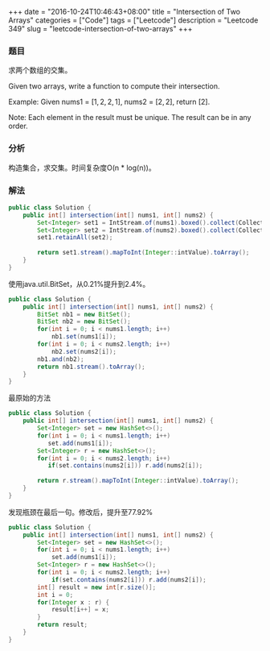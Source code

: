 +++
date = "2016-10-24T10:46:43+08:00"
title = "Intersection of Two Arrays"
categories = ["Code"]
tags = ["Leetcode"]
description = "Leetcode 349"
slug = "leetcode-intersection-of-two-arrays"
+++

### 题目

求两个数组的交集。

Given two arrays, write a function to compute their intersection.

Example:
Given nums1 = $[1, 2, 2, 1]$, nums2 = $[2, 2]$, return $[2]$.

Note:
Each element in the result must be unique.
The result can be in any order.

### 分析

构造集合，求交集。时间复杂度O(n * log(n))。

### 解法

```java
public class Solution {
    public int[] intersection(int[] nums1, int[] nums2) {
        Set<Integer> set1 = IntStream.of(nums1).boxed().collect(Collectors.toSet());
        Set<Integer> set2 = IntStream.of(nums2).boxed().collect(Collectors.toSet());
        set1.retainAll(set2);
        
        return set1.stream().mapToInt(Integer::intValue).toArray();
    }
}
```

使用java.util.BitSet，从0.21%提升到2.4%。

```java
public class Solution {
    public int[] intersection(int[] nums1, int[] nums2) {
        BitSet nb1 = new BitSet();
        BitSet nb2 = new BitSet();
        for(int i = 0; i < nums1.length; i++)
            nb1.set(nums1[i]);
        for(int i = 0; i < nums2.length; i++)
            nb2.set(nums2[i]);
        nb1.and(nb2);
        return nb1.stream().toArray();
    }
}
```

最原始的方法

```java
public class Solution {
    public int[] intersection(int[] nums1, int[] nums2) {
        Set<Integer> set = new HashSet<>();
        for(int i = 0; i < nums1.length; i++)
           set.add(nums1[i]);
        Set<Integer> r = new HashSet<>();
        for(int i = 0; i < nums2.length; i++)
           if(set.contains(nums2[i])) r.add(nums2[i]);
        
        return r.stream().mapToInt(Integer::intValue).toArray();
    }
}
```

发现瓶颈在最后一句。修改后，提升至77.92%

```java
public class Solution {
    public int[] intersection(int[] nums1, int[] nums2) {
        Set<Integer> set = new HashSet<>();
        for(int i = 0; i < nums1.length; i++)
            set.add(nums1[i]);
        Set<Integer> r = new HashSet<>();
        for(int i = 0; i < nums2.length; i++)
            if(set.contains(nums2[i])) r.add(nums2[i]);
        int[] result = new int[r.size()];
        int i = 0;
        for(Integer x : r) {
            result[i++] = x;
        }
        return result;
    }
}
```